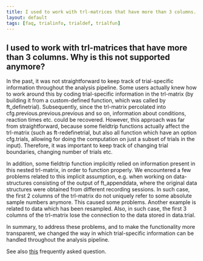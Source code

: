 ```yaml
---
title: I used to work with trl-matrices that have more than 3 columns. Why is this not supported anymore?
layout: default
tags: [faq, trialinfo, trialdef, trialfun]
---
```


## I used to work with trl-matrices that have more than 3 columns. Why is this not supported anymore?

In the past, it was not straightforward to keep track of trial-specific information throughout the analysis pipeline. Some users actually knew how to work around this by coding trial-specific information in the trl-matrix (by building it from a custom-defined function, which was called by ft_definetrial). Subsequently, since the trl-matrix percolated into cfg.previous.previous.previous and so on, information about conditions, reaction times etc. could be recovered. However, this approach was far from straightforward, because some fieldtrip functions actually affect the trl-matrix (such as ft-redefinetrial, but also all function which have an option cfg.trials, allowing for doing the computation on just a subset of trials in the input). Therefore, it was important to keep track of changing trial boundaries, changing number of trials etc. 

In addition, some fieldtrip function implicitly relied on information present in this nested trl-matrix, in order to function properly. We encountered a few problems related to this implicit assumption, e.g. when working on data-structures consisting of the output of ft_appenddata, where the original data structures were obtained from different recording sessions. In such case, the first 2 columns of the trl-matrix do not uniquely refer to some absolute sample numbers anymore. This caused some problems. Another example is related to data which has been resampled. Also, in such case, the first 3 columns of the trl-matrix lose the connection to the data stored in data.trial.

In summary, to address these problems, and to make the functionality more transparent, we changed the way in which trial-specific information can be handled throughout the analysis pipeline.

See also [this](/is_it_possible_to_keep_track_of_trial-specific_information_in_my_fieldtrip_analysis_pipeline) frequently asked question.
